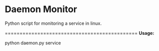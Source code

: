 # Daemon Monitor
Python script for monitoring a service in linux.

=============================================
**Usage:**

python daemon.py service



